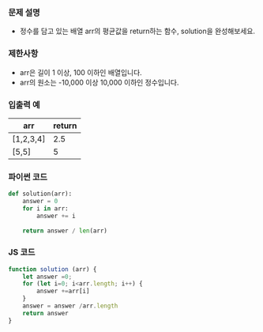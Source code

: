 ### 문제 설명

- 정수를 담고 있는 배열 arr의 평균값을 return하는 함수, solution을 완성해보세요.

### 제한사항

- arr은 길이 1 이상, 100 이하인 배열입니다.
- arr의 원소는 -10,000 이상 10,000 이하인 정수입니다.

### 입출력 예

| arr | return |
| --- | --- |
| [1,2,3,4] | 2.5 |
| [5,5] | 5 |

### 파이썬 코드

```py
def solution(arr):
    answer = 0
    for i in arr:
        answer += i
    
    return answer / len(arr)
```

### JS 코드

```jsx
function solution (arr) {
    let answer =0;
    for (let i=0; i<arr.length; i++) {
        answer +=arr[i]
    }
    answer = answer /arr.length
    return answer
}
```